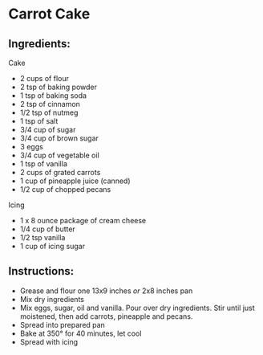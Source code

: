 # Carrot Cake

## Ingredients:

Cake

- 2 cups of flour
- 2 tsp of baking powder
- 1 tsp of baking soda
- 2 tsp of cinnamon
- 1/2 tsp of nutmeg
- 1 tsp of salt
- 3/4 cup of sugar
- 3/4 cup of brown sugar
- 3 eggs
- 3/4 cup of vegetable oil
- 1 tsp of vanilla
- 2 cups of grated carrots
- 1 cup of pineapple juice (canned)
- 1/2 cup of chopped pecans

Icing

- 1 x 8 ounce package of cream cheese
- 1/4 cup of butter
- 1/2 tsp vanilla
- 1 cup of icing sugar

## Instructions:

- Grease and flour one 13x9 inches *or* 2x8 inches pan
- Mix dry ingredients
- Mix eggs, sugar, oil and vanilla. Pour over dry ingredients. Stir until just moistened, then add carrots, pineapple and pecans.
- Spread into prepared pan
- Bake at 350&deg; for 40 minutes, let cool
- Spread with icing
